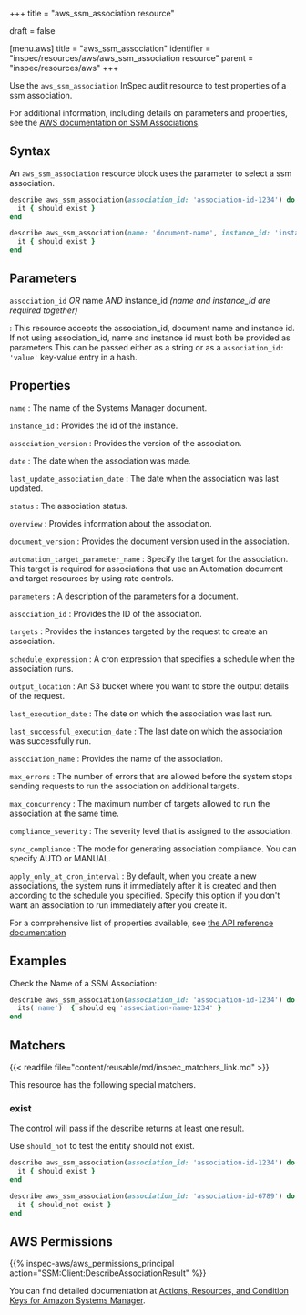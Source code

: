 +++
title = "aws_ssm_association resource"

draft = false


[menu.aws]
title = "aws_ssm_association"
identifier = "inspec/resources/aws/aws_ssm_association resource"
parent = "inspec/resources/aws"
+++

Use the `aws_ssm_association` InSpec audit resource to test properties of a ssm association.

For additional information, including details on parameters and properties, see the [AWS documentation on SSM Associations](https://docs.aws.amazon.com/systems-manager/latest/userguide/sysman-state-assoc.html).

## Syntax

 An `aws_ssm_association` resource block uses the parameter to select a ssm association.

```ruby
describe aws_ssm_association(association_id: 'association-id-1234') do
  it { should exist }
end
```

```ruby
describe aws_ssm_association(name: 'document-name', instance_id: 'instance-id') do
  it { should exist }
end
```

## Parameters

`association_id` _OR_ name _AND_ instance_id _(name and instance_id are required together)_

: This resource accepts the association_id, document name and instance id. If not using association_id, name and instance id must both be provided as parameters
  This can be passed either as a string or as a `association_id: 'value'` key-value entry in a hash.

## Properties

`name`
: The name of the Systems Manager document.

`instance_id`
: Provides the id of the instance.

`association_version`
: Provides the version of the association.

`date`
: The date when the association was made.

`last_update_association_date`
: The date when the association was last updated.

`status`
: The association status.

`overview`
: Provides information about the association.

`document_version`
: Provides the document version used in the association.

`automation_target_parameter_name`
: Specify the target for the association. This target is required for associations that use an Automation document and target resources by using rate controls.

`parameters`
: A description of the parameters for a document.

`association_id`
: Provides the ID of the association.

`targets`
: Provides the instances targeted by the request to create an association.

`schedule_expression`
: A cron expression that specifies a schedule when the association runs.

`output_location`
: An S3 bucket where you want to store the output details of the request.

`last_execution_date`
: The date on which the association was last run.

`last_successful_execution_date`
: The last date on which the association was successfully run.

`association_name`
: Provides the name of the association.

`max_errors`
: The number of errors that are allowed before the system stops sending requests to run the association on additional targets.

`max_concurrency`
: The maximum number of targets allowed to run the association at the same time.

`compliance_severity`
: The severity level that is assigned to the association.

`sync_compliance`
: The mode for generating association compliance. You can specify AUTO or MANUAL.

`apply_only_at_cron_interval`
: By default, when you create a new associations, the system runs it immediately after it is created and then according to the schedule you specified. Specify this option if you don't want an association to run immediately after you create it.

For a comprehensive list of properties available, see [the API reference documentation](https://docs.aws.amazon.com/systems-manager/latest/APIReference/API_Association.html)

## Examples

Check the Name of a SSM Association:

```ruby
describe aws_ssm_association(association_id: 'association-id-1234') do
  its('name')  { should eq 'association-name-1234' }
end
```

## Matchers

{{< readfile file="content/reusable/md/inspec_matchers_link.md" >}}

This resource has the following special matchers.

### exist

The control will pass if the describe returns at least one result.

Use `should_not` to test the entity should not exist.

```ruby
describe aws_ssm_association(association_id: 'association-id-1234') do
  it { should exist }
end
```

```ruby
describe aws_ssm_association(association_id: 'association-id-6789') do
  it { should_not exist }
end
```

## AWS Permissions

{{% inspec-aws/aws_permissions_principal action="SSM:Client:DescribeAssociationResult" %}}

You can find detailed documentation at [Actions, Resources, and Condition Keys for Amazon Systems Manager](https://docs.aws.amazon.com/IAM/latest/UserGuide/list_awssystemsmanager.html).
